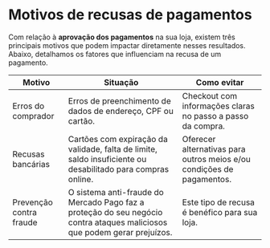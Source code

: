# Motivos de recusas de pagamentos
 
Com relação à **aprovação dos pagamentos** na sua loja, existem três principais motivos que podem impactar diretamente nesses resultados. Abaixo, detalhamos os fatores que influenciam na recusa de um pagamento.
 
| Motivo | Situação | Como evitar |
|---|---|---|
| Erros do comprador | Erros de preenchimento de dados de endereço, CPF ou cartão. | Checkout com informações claras no passo a passo da compra. |
| Recusas bancárias | Cartões com expiração da validade, falta de limite, saldo insuficiente ou desabilitado para compras online.| Oferecer alternativas para outros meios e/ou condições de pagamentos. |
| Prevenção contra fraude | O sistema anti-fraude do Mercado Pago faz a proteção do seu negócio contra ataques maliciosos que podem gerar prejuízos. | Este tipo de recusa é benéfico para sua loja.  |
 
